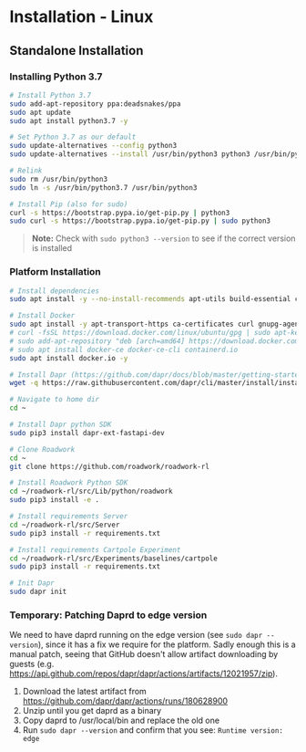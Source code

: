 # Installation - Linux

## Standalone Installation

### Installing Python 3.7

```bash
# Install Python 3.7
sudo add-apt-repository ppa:deadsnakes/ppa
sudo apt update
sudo apt install python3.7 -y

# Set Python 3.7 as our default
sudo update-alternatives --config python3
sudo update-alternatives --install /usr/bin/python3 python3 /usr/bin/python3.7 1

# Relink
sudo rm /usr/bin/python3
sudo ln -s /usr/bin/python3.7 /usr/bin/python3

# Install Pip (also for sudo)
curl -s https://bootstrap.pypa.io/get-pip.py | python3
sudo curl -s https://bootstrap.pypa.io/get-pip.py | sudo python3
```

> **Note:** Check with `sudo python3 --version` to see if the correct version is installed

### Platform Installation

```bash
# Install dependencies
sudo apt install -y --no-install-recommends apt-utils build-essential curl xvfb ffmpeg xorg-dev libsdl2-dev swig cmake python-opengl dos2unix

# Install Docker
sudo apt install -y apt-transport-https ca-certificates curl gnupg-agent software-properties-common
# curl -fsSL https://download.docker.com/linux/ubuntu/gpg | sudo apt-key add -
# sudo add-apt-repository "deb [arch=amd64] https://download.docker.com/linux/ubuntu $(lsb_release -cs) stable"
# sudo apt install docker-ce docker-ce-cli containerd.io
sudo apt install docker.io -y

# Install Dapr (https://github.com/dapr/docs/blob/master/getting-started/environment-setup.md)
wget -q https://raw.githubusercontent.com/dapr/cli/master/install/install.sh -O - | /bin/bash

# Navigate to home dir
cd ~

# Install Dapr python SDK
sudo pip3 install dapr-ext-fastapi-dev

# Clone Roadwork
cd ~
git clone https://github.com/roadwork/roadwork-rl

# Install Roadwork Python SDK
cd ~/roadwork-rl/src/Lib/python/roadwork
sudo pip3 install -e .

# Install requirements Server
cd ~/roadwork-rl/src/Server
sudo pip3 install -r requirements.txt

# Install requirements Cartpole Experiment
cd ~/roadwork-rl/src/Experiments/baselines/cartpole
sudo pip3 install -r requirements.txt

# Init Dapr
sudo dapr init
```

### Temporary: Patching Daprd to edge version

We need to have daprd running on the edge version (see `sudo dapr --version`), since it has a fix we require for the platform. Sadly enough this is a manual patch, seeing that GitHub doesn't allow artifact downloading by guests (e.g. https://api.github.com/repos/dapr/dapr/actions/artifacts/12021957/zip).

1. Download the latest artifact from https://github.com/dapr/dapr/actions/runs/180628900
2. Unzip until you get daprd as a binary
3. Copy daprd to /usr/local/bin and replace the old one
4. Run `sudo dapr --version` and confirm that you see: `Runtime version: edge`
